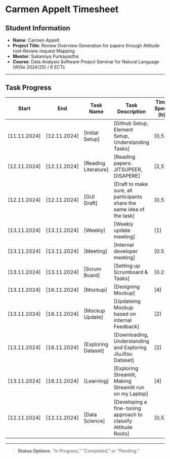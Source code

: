 # Carmen Appelt Timesheet

## Student Information
- **Name**: Carmen Appelt
- **Project Title**: Review Overview Generation for papers through Attitude root-Review request Mapping 
- **Mentor**: Sukannya Purkayastha
- **Course**: Data Analysis Software Project Seminar for Natural Language (WiSe 2024/25) / 6 ECTs

---

## Task Progress

| Start         | End           | Task Name             | Task Description                                                          | Time Spent (h)| Status        |
|---------------|---------------|-----------------------|---------------------------------------------------------------------------|--------------------|----------|
| [11.11.2024]  | [12.11.2024]  | [Initial Setup]       | [Github Setup, Element Setup, Understanding Tasks]                        | [0,5]         | [Completed]   |
| [12.11.2024]  | [12.11.2024]  | [Reading Literature]  | [Reading papers: JITSUPEER, DISAPERE]                                     | [2,5]         | [Completed]   |
| [12.11.2024]  | [12.11.2024]  | [GUI Draft]           | [Draft to make sure, all participants share the same idea of the task]    | [0,5]         | [Completed]   |
| [13.11.2024]  | [13.11.2024]  | [Weekly]              | [Weekly update meeting]                                                   | [1]           | [Completed]   | 
| [13.11.2024]  | [13.11.2024]  | [Meeting]             | [Internal developer meeting]                                              | [0.5]         | [Completed]   |
| [13.11.2024]  | [13.11.2024]  | [Scrum Board]         | [Setting up Scrumboard & Tasks]                                           | [0.25]        | [Completed]   |
| [13.11.2024]  | [16.11.2024]  | [Mockup]              | [Designing Mockup]                                                        | [4]           | [In Progress] |
| [13.11.2024]  | [16.11.2024]  | [Mockup Update]       | [Updateing Mockup based on internal Feedback]                             | [2]           | [In Progress] |
| [13.11.2024]  | [16.11.2024]  | [Exploring Dataset]   | [Downloading, Understanding and Exploring JiuJitsu Dataset]               | [2]           | [In Progress] |
| [13.11.2024]  | [16.11.2024]  | [Learning]            | [Exploring Streamlit, Making Streamlit run on my Laptop]                  | [4]           | [Completed]   |
| [12.11.2024]  | [12.11.2024]  | [Data Science]        | [Developing a fine-tuning approach to classify Attitude Roots]            | [0,5]         | [In Progress] |

---

> **Status Options**: "In Progress," "Completed," or "Pending."
